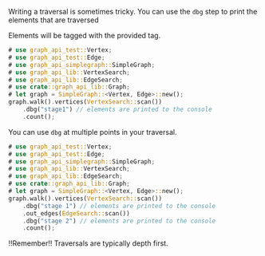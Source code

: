 Writing a traversal is sometimes tricky. You can use the `dbg` step to print the elements that are traversed

Elements will be tagged with the provided tag.

```rust
# use graph_api_test::Vertex;
# use graph_api_test::Edge;
# use graph_api_simplegraph::SimpleGraph;
# use graph_api_lib::VertexSearch;
# use graph_api_lib::EdgeSearch;
# use crate::graph_api_lib::Graph;
# let graph = SimpleGraph::<Vertex, Edge>::new();
graph.walk().vertices(VertexSearch::scan())
    .dbg("stage1") // elements are printed to the console 
    .count();
```

You can use `dbg` at multiple points in your traversal.
```rust
# use graph_api_test::Vertex;
# use graph_api_test::Edge;
# use graph_api_simplegraph::SimpleGraph;
# use graph_api_lib::VertexSearch;
# use graph_api_lib::EdgeSearch;
# use crate::graph_api_lib::Graph;
# let graph = SimpleGraph::<Vertex, Edge>::new();
graph.walk().vertices(VertexSearch::scan())
    .dbg("stage 1") // elements are printed to the console 
    .out_edges(EdgeSearch::scan())
    .dbg("stage 2") // elements are printed to the console
    .count();
```

!!Remember!! Traversals are typically depth first.